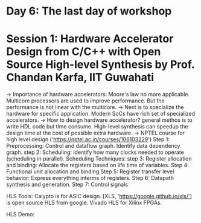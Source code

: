 # Day 6: The last day of workshop

# Session 1: Hardware Accelerator Design from C/C++ with Open Source High-level Synthesis by Prof. Chandan Karfa, IIT Guwahati
-> Importance of hardware accelerators: Moore's law no more applicable. Multicore processors are used to improve performance. But the performance is not linear with the multicore.
-> Next is to specialize the hardware for specific application. Modern SoCs have rich set of specialized accelerators.
-> How to design hardware accelerator? general methos is to write HDL code but time consume. High-level synthesis can speedup the design time at the cost of possible extra hardware.
-> NPTEL course for high level design ('https://nptel.ac.in/courses/106103229')
Step 1: Preprocessing: Control and dataflow graph. Identify data dependency graph. 
step 2: Scheduling: identify how many clocks needed to operate (scheduling in parallel). Scheduling Techniques:
step 3: Register allocation and binding: Allocate the registers based on life time of variables.
Step 4: Functional unit allocation and binding
Step 5: Register transfer level behavior: Express everything interms of registers.
Step 6: Datapath synthesis and generation.
Step 7: Control signals

HLS Tools: Calypto is for ASIC design. [XLS, 'https://google.github.io/xls/'] is open source HLS from google. Vivado HLS for Xilinx FPGAs.

HLS Demo: 
